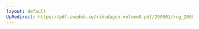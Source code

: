 ```yaml
---
layout: default
UpRedirect: https://pdf.swedeb.se/riksdagen-volumeG-pdf/200001/reg_200001/reg_200001_0437.pdf
---
```

